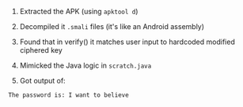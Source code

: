 1) Extracted the APK (using `apktool d`)

2) Decompiled it `.smali` files (it's like an Android assembly)

3) Found that in verify() it matches user input to hardcoded modified ciphered key

4) Mimicked the Java logic in `scratch.java`

5) Got output of:
```
The password is: I want to believe
```
